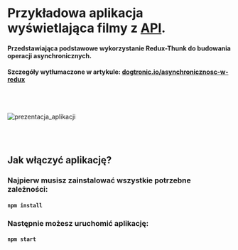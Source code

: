 # Przykładowa aplikacja wyświetlająca filmy z [API](https://www.themoviedb.org).

#### Przedstawiająca podstawowe wykorzystanie Redux-Thunk do budowania operacji asynchronicznych.
#### Szczegóły wytłumaczone w artykule: [dogtronic.io/asynchronicznosc-w-redux](https://dogtronic.io/asynchronicznosc-w-redux/)

<br/>
<br/>

![prezentacja_aplikacji](https://user-images.githubusercontent.com/35461058/199802933-61a44d35-23ca-4a2e-96e8-f7480599c4e8.gif)

<br/>
<br/>

## Jak włączyć aplikację?

### Najpierw musisz zainstalować wszystkie potrzebne zależności:

#### `npm install`

### Następnie możesz uruchomić aplikację:

#### `npm start`

